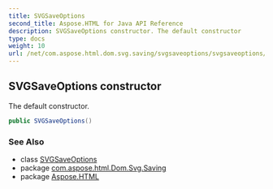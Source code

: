 ```yaml
---
title: SVGSaveOptions
second_title: Aspose.HTML for Java API Reference
description: SVGSaveOptions constructor. The default constructor
type: docs
weight: 10
url: /net/com.aspose.html.dom.svg.saving/svgsaveoptions/svgsaveoptions/
---
```

## SVGSaveOptions constructor

The default constructor.

```java
public SVGSaveOptions()
```

### See Also

* class [SVGSaveOptions](../)
* package [com.aspose.html.Dom.Svg.Saving](../../svgsaveoptions/)
* package [Aspose.HTML](../../../)
